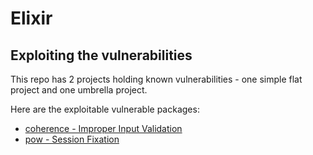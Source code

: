 # Elixir
## Exploiting the vulnerabilities
This repo has 2 projects holding known vulnerabilities - one simple flat project and one umbrella project.

Here are the exploitable vulnerable packages: 
- [coherence - Improper Input Validation](https://snyk.io/vuln/SNYK-HEX-COHERENCE-1086567)
- [pow - Session Fixation](https://snyk.io/vuln/SNYK-HEX-POW-1086584)
